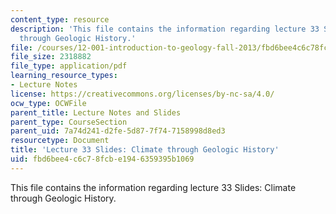 ```yaml
---
content_type: resource
description: 'This file contains the information regarding lecture 33 Slides: Climate
  through Geologic History.'
file: /courses/12-001-introduction-to-geology-fall-2013/fbd6bee4c6c78fcbe1946359395b1069_MIT12_001F13_Lec33slides.pdf
file_size: 2318882
file_type: application/pdf
learning_resource_types:
- Lecture Notes
license: https://creativecommons.org/licenses/by-nc-sa/4.0/
ocw_type: OCWFile
parent_title: Lecture Notes and Slides
parent_type: CourseSection
parent_uid: 7a74d241-d2fe-5d87-7f74-7158998d8ed3
resourcetype: Document
title: 'Lecture 33 Slides: Climate through Geologic History'
uid: fbd6bee4-c6c7-8fcb-e194-6359395b1069
---
```

This file contains the information regarding lecture 33 Slides: Climate through Geologic History.